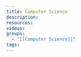 ```yaml
---
title: Computer Science
description: 
resources: 
videos: 
groups:
  - "[[Computer Science]]"
tags:
---
```

